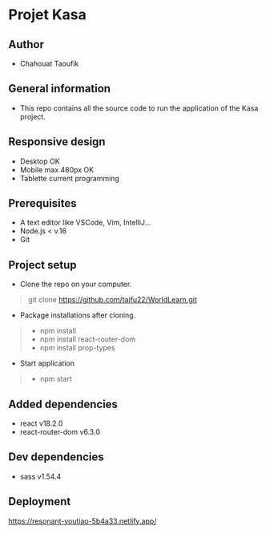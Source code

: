 # Projet Kasa
## Author 
- Chahouat Taoufik
## General information
- This repo contains all the source code to run the application of the Kasa project.
## Responsive design
- Desktop OK
- Mobile max 480px OK
- Tablette current programming
## Prerequisites
- A text editor like VSCode, Vim, IntelliJ...
- Node.js < v.16
- Git
## Project setup
- Clone the repo on your computer.
> git clone https://github.com/taifu22/WorldLearn.git
- Package installations after cloning.
> - npm install 
> - npm install react-router-dom
> - npm install prop-types
- Start application
> - npm start
## Added dependencies
- react v18.2.0
- react-router-dom v6.3.0
## Dev dependencies
- sass v1.54.4
## Deployment
https://resonant-youtiao-5b4a33.netlify.app/
